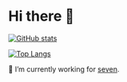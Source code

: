 # Hi there 👋

[![GitHub stats](https://github-readme-stats.vercel.app/api?username=matthiez)](https://github.com/anuraghazra/github-readme-stats)

[![Top Langs](https://github-readme-stats.vercel.app/api/top-langs/?username=matthiez&layout=compact)](https://github.com/anuraghazra/github-readme-stats)


🔭 I’m currently working for [seven](https://github.com/seven-io).
